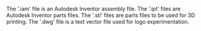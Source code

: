 The '.iam' file is an Autodesk Inventor assembly file. 
The '.ipt' files are Autodesk Inventor parts files. 
The '.stl' files are parts files to be used for 3D printing. 
The '.dwg' file is a text vector file used for logo experimentation. 